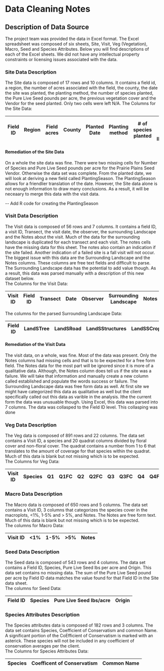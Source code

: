 # Data Cleaning Notes

## Description of Data Source

The project team was provided the data in Excel format. The Excel spreadsheet was composed of six sheets, Site, Visit, Veg (Vegetation), Macro, Seed and Species Attributes. Below you will find descriptions of each of the Excel sheets. We did not have any intellectual property constraints or licensing issues associated with the data.

### Site Data Description

The Site data is composed of 17 rows and 10 columns. It contains a field id, a region, the number of acres associated with the field, the county, the date the site was planted, the planting method, the number of species planted, the Pure Live Seed pounds per acre, the previous vegetation cover and the Vendor for the seed planted. Only two cells were left N/A. 
The Columns for the Site Data:  

|Field ID|Region|Field acres|County|Planted Date|Planting method|# of species planted|Pure Live Seed lbs/acre|Previous cover|Seed Vendor|  
|--------|------|-----------|------|------------|---------------|--------------------|-----------------------|--------------|-------| 

#### Remediation of the Site Data

On a whole the site data was fine. There were two missing cells for Number of Species and Pure Live Seed pounds per acre for the Prairie Plains Seed Vendor. Otherwise the data set was complete. From the planted date, we will look at deriving a new field called PlantingSeason. The PlantingSeason allows for a friendlier translation of the date. However, the Site data alone is not enough information to draw many conclusions. As a result, it will be neceaary to merge this data with the visit data. 

-- Add R code for creating the PlantingSeason

### Visit Data Description  

The Visit data is composed of 56 rows and 7 columns. It contains a field ID, a visit ID, Transect, the visit date, the observer, the surrounding Landscape and the Notes about the visit. Much of the data for the surrounding landscape is duplicated for each transect and each visit. The notes cells have the missing data for this sheet. The notes also contain an indication if the site failed. Another indication of a failed site is a fall visit will not occur. The biggest issue with this data are the Surrounding Landscape and the Notes columns. These columns are free text fields and difficult to parse. The Surrounding Landscape data has the potential to add value though. As a result, this data was parsed manually with a description of this new dataset below.  
The Columns for the Visit Data:  

|Visit ID|Field ID|Transect|Date|Observer|Surrounding Landscape|Notes|  
|--------|--------|--------|----|--------|---------------------|-----| 

The columns for the parsed Surrounding Landscape Data:

|Field ID|LandSTree|LandSRoad|LandSStructures|LandSSCrop|LandSGrass|LandSWaterArea|LandSOther|  
|--------|---------|---------|---------------|----------|----------|--------------|----------|  

#### Remediation of the Visit Data

The visit data, on a whole, was fine. Most of the data was present. Only the Notes columns had missing cells and that is to be expected for a free form field. The Notes data for the most part will be ignored since it is more of a qualitative data. Although, the Notes column does tell us if the site was a failure. We will take that information and manually create a new column called established and populate the words success or failure. The Surrounding Landscape data was free form data as well. At first site we might have categorized this data as qualitative as well but the client specifically called out this data as varible in the analysis. Ithe the current form the data was unusuable though. Using Excel, this data was parsed into 7 columns. The data was collasped to the Field ID level. This collasping was done 

### Veg Data Description

The Veg data is composed of 891 rows and 22 columns. The data set contains a Visit ID, a species and 20 quadrat columns divided by floral cover and non-floral cover. The quadrat contains a number from 1 to 6 that translates to the amount of coverage for that species within the quadrat. Much of this data is blank but not missing which is to be expected.  
The Columns for Veg Data:  

|Visit ID|Species|Q1|Q1FC|Q2|Q2FC|Q3|Q3FC|Q4|Q4FC|Q5|Q5FC|Q6|Q6FC|Q7|Q7FC|Q8|Q8FC|Q9|Q9FC|Q10|Q10FC|  
|--------|-------|--|----|--|----|--|----|--|----|--|----|--|----|--|----|--|----|--|----|---|-----|  

### Macro Data Description  

The Macro data is composed of 650 rows and 5 columns. The data set contains a Visit ID, 3 columns that categorizes the species cover in the macroplots, <1%, 1-5% and > 5%, and Notes. The Notes are free form text. Much of this data is blank but not missing which is to be expected.  
The columns for Macro Data:  

|Visit ID|<1%|1-5%|>5%|Notes|   
|--------|---|----|---|-----|  

### Seed Data Description  

The Seed data is composed of 543 rows and 4 columns. The data set contains a Field ID, Species, Pure Live Seed lbs per acre and Origin. This data set contains no missing data. The sum of the Pure Live Seed pound per acre by Field ID data matches the value found for that Field ID in the Site data sheet.  
The columns for Seed Data:  

|Field ID|Species|Pure Live Seed lbs/acre|Origin|   
|--------|-------|-----------------------|------|  

### Species Attributes Description  

The Species attributes data is composed of 182 rows and 3 columns. The data set contains Species, Coefficient of Conservatism and common Name. A significant portion of the CoEfficient of Conservatism is marked with an asterick. These species will not be included in any coefficient of conservation averages per the client.  
The Columns for Species Attributes Data:  


|Species|Coefficent of Conservatism|Common Name|  
|-------|--------------------------|-----------|  
